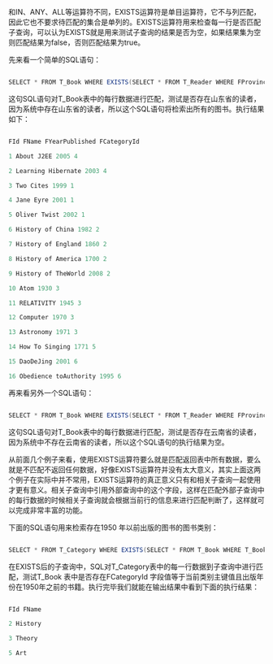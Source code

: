和IN、ANY、ALL等运算符不同，EXISTS运算符是单目运算符，它不与列匹配，因此它也不要求待匹配的集合是单列的。EXISTS运算符用来检查每一行是否匹配子查询，可以认为EXISTS就是用来测试子查询的结果是否为空，如果结果集为空则匹配结果为false，否则匹配结果为true。
先来看一个简单的SQL语句：
```java  
SELECT * FROM T_Book WHERE EXISTS(SELECT * FROM T_Reader WHERE FProvince="ShanDong")
```
这句SQL语句对T_Book表中的每行数据进行匹配，测试是否存在山东省的读者，因为系统中存在山东省的读者，所以这个SQL语句将检索出所有的图书。执行结果如下：
```java  
FId FName FYearPublished FCategoryId
1 About J2EE 2005 4
2 Learning Hibernate 2003 4
3 Two Cites 1999 1
4 Jane Eyre 2001 1
5 Oliver Twist 2002 1
6 History of China 1982 2
7 History of England 1860 2
8 History of America 1700 2
9 History of TheWorld 2008 2
10 Atom 1930 3
11 RELATIVITY 1945 3
12 Computer 1970 3
13 Astronomy 1971 3
14 How To Singing 1771 5
15 DaoDeJing 2001 6
16 Obedience toAuthority 1995 6
```
再来看另外一个SQL语句：
```java  
SELECT * FROM T_Book WHERE EXISTS(SELECT * FROM T_Reader WHERE FProvince="YunNan")
```
这句SQL语句对T_Book表中的每行数据进行匹配，测试是否存在云南省的读者，因为系统中不存在云南省的读者，所以这个SQL语句的执行结果为空。
从前面几个例子来看，使用EXISTS运算符要么就是匹配返回表中所有数据，要么就是不匹配不返回任何数据，好像EXISTS运算符并没有太大意义，其实上面这两个例子在实际中并不常用，EXISTS运算符的真正意义只有和相关子查询一起使用才更有意义。相关子查询中引用外部查询中的这个字段，这样在匹配外部子查询中的每行数据的时候相关子查询就会根据当前行的信息来进行匹配判断了，这样就可以完成非常丰富的功能。
下面的SQL语句用来检索存在1950 年以前出版的图书的图书类别：
```java  
SELECT * FROM T_Category WHERE EXISTS(SELECT * FROM T_Book WHERE T_Book. FCategoryId = T_Category.FId AND T_Book.FYearPublished<1950)
```
在EXISTS后的子查询中，SQL对T_Category表中的每一行数据到子查询中进行匹配，测试T_Book 表中是否存在FCategoryId 字段值等于当前类别主键值且出版年份在1950年之前的书籍。执行完毕我们就能在输出结果中看到下面的执行结果：
```java  
FId FName
2 History
3 Theory
5 Art
```